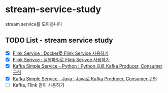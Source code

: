 # stream-service-study
stream service를 모아봅니다


## TODO List - stream service study
- [x] [Flink Service : Docker로 Flink Service 사용하기](https://github.com/paullee714/stream-service-study/tree/master/docker-flink)
- [x] [Flink Serivce : 실행파일로 Flink Serivce 사용하기](https://github.com/paullee714/stream-service-study/tree/master/local-flink)
- [x] [Kafka Simple Service - Python : Python 으로 Kafka Producer, Consumer 구현](https://github.com/paullee714/stream-service-study/tree/master/kafka-simple-python)
- [x] [Kafka Simple Service - Java : Java로 Kafka Producer, Consumer 구현](https://github.com/paullee714/stream-service-study/tree/master/kafka-simple-java)
- [ ] Kafka, Flink 같이 사용하기